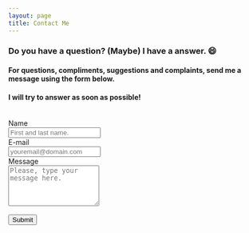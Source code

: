 ```yaml
---
layout: page
title: Contact Me
---
```


### Do you have a question? (Maybe) I have a answer. 😄

#### For questions, compliments, suggestions and complaints, send me a message using the form below. 
#### I will try to answer as soon as possible!

<br>


<html>  
  <head>    
    <title>reCAPTCHA demo: Simple page</title>    
    <script src="https://www.google.com/recaptcha/api.js" async defer></script>  
  </head>  
  <body>    
    <form action="https://formspree.io/f/xleznwww" method="POST">      
      <label for="full-name">Name</label>  <br>
      <input type="text" name="name" id="full-name" placeholder="First and last name." required=""> <br>
      <label for="email-address">E-mail</label> <br>
      <input type="email" name="_replyto" id="email-address" placeholder="youremail@domain.com" required=""> <br>
      <label for="message">Message</label> <br>
      <textarea rows="5" name="message" id="message" placeholder="Please, type your message here." required=""></textarea>
      <input type="hidden" name="_subject" id="email-subject" value="Contact Form Submission">      
      <div class="g-recaptcha" data-sitekey="6LeCXbQeAAAAAM6y7PfIyg1YBMsmwaqVbYECTHj3"></div> <!-- replace with your recaptcha SITE key not secret key -->      
      <br/>      
      <input type="submit" value="Submit">    
    </form>  
  </body>
</html>
